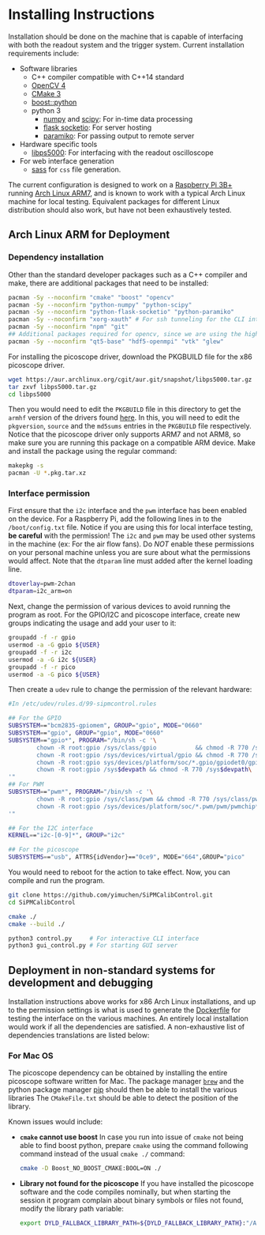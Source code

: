 # Installing Instructions

Installation should be done on the machine that is capable of interfacing with
both the readout system and the trigger system. Current installation requirements
include:

- Software libraries
  - C++ compiler compatible with C++14 standard
  - [OpenCV 4][opencv]
  - [CMake 3][cmake]
  - [boost::python][boostpython]
  - python 3
    - [numpy][numpy] and [scipy][scipy]: For in-time data processing
    - [flask socketio][flasksocket]: For server hosting
    - [paramiko][paramiko]: For passing output to remote server
- Hardware specific tools
  - [libps5000][Picoscope]: For interfacing with the readout oscilloscope
- For web interface generation
  - [sass][sass] for `css` file generation.

The current configuration is designed to work on a [Raspberry Pi 3B+][raspi]
running [Arch Linux ARM7][archarm], and is known to work with a typical Arch
Linux machine for local testing. Equivalent packages for different Linux
distribution should also work, but have not been exhaustively tested.

## Arch Linux ARM for Deployment

### Dependency installation

Other than the standard developer packages such as a C++ compiler and make, there
are additional packages that need to be installed:

```bash
pacman -Sy --noconfirm "cmake" "boost" "opencv"
pacman -Sy --noconfirm "python-numpy" "python-scipy"
pacman -Sy --noconfirm "python-flask-socketio" "python-paramiko"
pacman -Sy --noconfirm "xorg-xauth" # For ssh tunneling for the CLI interface
pacman -Sy --noconfirm "npm" "git"
## Additional packages required for opencv, since we are using the high level interface
pacman -Sy --noconfirm "qt5-base" "hdf5-openmpi" "vtk" "glew"
```

For installing the picoscope driver, download the PKGBUILD file for the x86
picoscope driver.

```bash
wget https://aur.archlinux.org/cgit/aur.git/snapshot/libps5000.tar.gz
tar zxvf libps5000.tar.gz
cd libps5000
```

Then you would need to edit the `PKGBUILD` file in this directory to get the
`armhf` version of the drivers found [here][picoscope_download]. In this, you
will need to edit the `pkgversion`, `source` and the `md5sums` entries in the
`PKGBUILD` file respectively. Notice that the picoscope driver only supports ARM7
and not ARM8, so make sure you are running this package on a compatible ARM
device. Make and install the package using the regular command:

```bash
makepkg -s
pacman -U *.pkg.tar.xz
```

### Interface permission

First ensure that the `i2c` interface and the `pwm` interface has been enabled on
the device. For a Raspberry Pi, add the following lines in to the
`/boot/config.txt` file. Notice if you are using this for local interface
testing, **be careful** with the permission! The `i2c` and `pwm` may be used
other systems in the machine (ex: For the air flow fans). Do *NOT* enable these
permissions on your personal machine unless you are sure about what the
permissions would affect. Note that the `dtparam` line must added after the
kernel loading line.

```bash
dtoverlay=pwm-2chan
dtparam=i2c_arm=on
```

Next, change the permission of various devices to avoid running the program as
root. For the GPIO/I2C and picoscope interface, create new groups indicating the
usage and add your user to it:

```bash
groupadd -f -r gpio
usermod -a -G gpio ${USER}
groupadd -f -r i2c
usermod -a -G i2c ${USER}
groupadd -f -r pico
usermod -a -G pico ${USER}
```

Then create a `udev` rule to change the permission of the relevant hardware:

```bash
#In /etc/udev/rules.d/99-sipmcontrol.rules

## For the GPIO
SUBSYSTEM=="bcm2835-gpiomem", GROUP="gpio", MODE="0660"
SUBSYSTEM=="gpio", GROUP="gpio", MODE="0660"
SUBSYSTEM=="gpio*", PROGRAM="/bin/sh -c '\
        chown -R root:gpio /sys/class/gpio           && chmod -R 770 /sys/class/gpio;\
        chown -R root:gpio /sys/devices/virtual/gpio && chmod -R 770 /sys/devices/virtual/gpio;\
        chown -R root:gpio sys/devices/platform/soc/*.gpio/gpiodet0/gpio && chmod -R 770 /sys/devices/platform/soc/*.gpio/gpiodet0/gpio;\
        chown -R root:gpio /sys$devpath && chmod -R 770 /sys$devpath\
'"
## For PWM
SUBSYSTEM=="pwm*", PROGRAM="/bin/sh -c '\
        chown -R root:gpio /sys/class/pwm && chmod -R 770 /sys/class/pwm;\
        chown -R root:gpio /sys/devices/platform/soc/*.pwm/pwm/pwmchip* && chmod -R 770 /sys/devices/platform/soc/*.pwm/pwm/pwmchip*\
'"

## For the I2C interface
KERNEL=="i2c-[0-9]*", GROUP="i2c"

## For the picoscope
SUBSYSTEMS=="usb", ATTRS{idVendor}=="0ce9", MODE="664",GROUP="pico"
```

You would need to reboot for the action to take effect. Now, you can compile and
run the program.

```bash
git clone https://github.com/yimuchen/SiPMCalibControl.git
cd SiPMCalibControl

cmake ./
cmake --build ./

python3 control.py     # For interactive CLI interface
python3 gui_control.py # For starting GUI server
```

## Deployment in non-standard systems for development and debugging

Installation instructions above works for x86 Arch Linux installations, and up to
the permission settings is what is used to generate the [Dockerfile](Dockerfile)
for testing the interface on the various machines. An entirely local installation
would work if all the dependencies are satisfied. A non-exhaustive list of
dependencies translations are listed below:

### For Mac OS

The picoscope dependency can be obtained by installing the entire picoscope
software written for Mac. The package manager [`brew`][brew] and the python
package manager [pip][pip] should then be able to install the various libraries
The `CMakeFile.txt` should be able to detect the position of the library.

Known issues would include:

- **`cmake` cannot use boost** In case you run into issue of `cmake` not being
  able to find boost python, prepare `cmake` using the command following command
  instead of the usual `cmake ./` command:

  ```bash
  cmake -D Boost_NO_BOOST_CMAKE:BOOL=ON ./
  ```

- **Library not found for the picoscope** If you have installed the picoscope
  software and the code compiles nominally, but when starting the session it
  program complain about binary symbols or files not found, modify the library
  path variable:

  ```bash
  export DYLD_FALLBACK_LIBRARY_PATH=${DYLD_FALLBACK_LIBRARY_PATH}:"/Applications/PicoScope 6.app/Contents/Resources/lib"
  ```

[opencv]: https://opencv.org/releases/
[cmake]: https://cmake.org/download/
[boostpython]: https://www.boost.org/users/download/
[numpy]: https://numpy.org/
[flasksocket]:https://flask-socketio.readthedocs.io/en/latest/
[scipy]: https://www.scipy.org/scipylib/index.html
[Picoscope]: https://www.picotech.com/downloads/linux
[Picoscope_MAC]: https://www.picotech.com/downloads
[sass]: https://sass-lang.com/install
[picoscope_download]: https://labs.picotech.com/debian/pool/main/libp/libps5000/
[ADS1x15]: https://github.com/adafruit/Adafruit_CircuitPython_ADS1x15
[raspi]: https://www.raspberrypi.org/products/raspberry-pi-3-model-b-plus/
[archarm]: https://archlinuxarm.org/about/downloads
[paramiko]: http://www.paramiko.org/
[brew]: https://brew.sh/
[pip]: https://pip.pypa.io/en/stable/